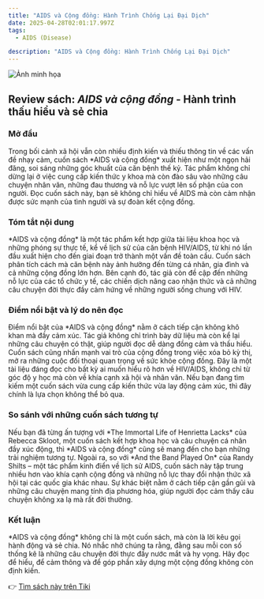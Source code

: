 ```yaml
---
title: "AIDS và Cộng đồng: Hành Trình Chống Lại Đại Dịch"
date: 2025-04-28T02:01:17.997Z
tags:
  - AIDS (Disease)

description: "AIDS và Cộng đồng: Hành Trình Chống Lại Đại Dịch"
---
```


![Ảnh minh họa](https://images.unsplash.com/photo-1581288797999-f3958d2b727f?crop=entropy&cs=tinysrgb&fit=max&fm=jpg&ixid=M3w3MzA0NDl8MHwxfHNlYXJjaHwxfHxBSURTJTIwdiVDMyVBMCUyMGMlRTElQkIlOTluZyUyMCVDNCU5MSVFMSVCQiU5M25nfGVufDB8fHx8MTc0NTgwNTY3N3ww&ixlib=rb-4.0.3&q=80&w=400) 

 ## Review sách: *AIDS và cộng đồng* - Hành trình thấu hiểu và sẻ chia

<h3>Mở đầu</h3>
Trong bối cảnh xã hội vẫn còn nhiều định kiến và thiếu thông tin về các vấn đề nhạy cảm, cuốn sách *AIDS và cộng đồng* xuất hiện như một ngọn hải đăng, soi sáng những góc khuất của căn bệnh thế kỷ. Tác phẩm không chỉ dừng lại ở việc cung cấp kiến thức y khoa mà còn đào sâu vào những câu chuyện nhân văn, những đau thương và nỗ lực vượt lên số phận của con người. Đọc cuốn sách này, bạn sẽ không chỉ hiểu về AIDS mà còn cảm nhận được sức mạnh của tình người và sự đoàn kết cộng đồng.

<h3>Tóm tắt nội dung</h3>
*AIDS và cộng đồng* là một tác phẩm kết hợp giữa tài liệu khoa học và những phóng sự thực tế, kể về lịch sử của căn bệnh HIV/AIDS, từ khi nó lần đầu xuất hiện cho đến giai đoạn trở thành một vấn đề toàn cầu. Cuốn sách phân tích cách mà căn bệnh này ảnh hưởng đến từng cá nhân, gia đình và cả những cộng đồng lớn hơn. Bên cạnh đó, tác giả còn đề cập đến những nỗ lực của các tổ chức y tế, các chiến dịch nâng cao nhận thức và cả những câu chuyện đời thực đầy cảm hứng về những người sống chung với HIV.

<h3>Điểm nổi bật và lý do nên đọc</h3>
Điểm nổi bật của *AIDS và cộng đồng* nằm ở cách tiếp cận không khô khan mà đầy cảm xúc. Tác giả không chỉ trình bày dữ liệu mà còn kể lại những câu chuyện có thật, giúp người đọc dễ dàng đồng cảm và thấu hiểu. Cuốn sách cũng nhấn mạnh vai trò của cộng đồng trong việc xóa bỏ kỳ thị, mở ra những cuộc đối thoại quan trọng về sức khỏe cộng đồng. Đây là một tài liệu đáng đọc cho bất kỳ ai muốn hiểu rõ hơn về HIV/AIDS, không chỉ từ góc độ y học mà còn về khía cạnh xã hội và nhân văn. Nếu bạn đang tìm kiếm một cuốn sách vừa cung cấp kiến thức vừa lay động cảm xúc, thì đây chính là lựa chọn không thể bỏ qua.

<h3>So sánh với những cuốn sách tương tự</h3>
Nếu bạn đã từng ấn tượng với *The Immortal Life of Henrietta Lacks* của Rebecca Skloot, một cuốn sách kết hợp khoa học và câu chuyện cá nhân đầy xúc động, thì *AIDS và cộng đồng* cũng sẽ mang đến cho bạn những trải nghiệm tương tự. Ngoài ra, so với *And the Band Played On* của Randy Shilts – một tác phẩm kinh điển về lịch sử AIDS, cuốn sách này tập trung nhiều hơn vào khía cạnh cộng đồng và những nỗ lực thay đổi nhận thức xã hội tại các quốc gia khác nhau. Sự khác biệt nằm ở cách tiếp cận gần gũi và những câu chuyện mang tính địa phương hóa, giúp người đọc cảm thấy câu chuyện không xa lạ mà rất đời thường.

<h3>Kết luận</h3>
*AIDS và cộng đồng* không chỉ là một cuốn sách, mà còn là lời kêu gọi hành động và sẻ chia. Nó nhắc nhở chúng ta rằng, đằng sau mỗi con số thống kê là những câu chuyện đời thực đầy nước mắt và hy vọng. Hãy đọc để hiểu, để cảm thông và để góp phần xây dựng một cộng đồng không còn định kiến.

👉 [Tìm sách này trên Tiki](https://tiki.vn/search?q=AIDS%20v%C3%A0%20c%E1%BB%99ng%20%C4%91%E1%BB%93ng)